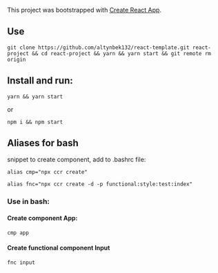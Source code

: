 This project was bootstrapped with [Create React App](https://github.com/facebook/create-react-app).

## Use

    git clone https://github.com/altynbek132/react-template.git react-project && cd react-project && yarn && yarn start && git remote rm origin

## Install and run:

    yarn && yarn start

or

    npm i && npm start

## Aliases for bash

snippet to create component, add to .bashrc file:

    alias cmp="npx ccr create"

    alias fnc="npx ccr create -d -p functional:style:test:index"

### Use in bash:

#### Create component App:

    cmp app

#### Create functional component Input

    fnc input
